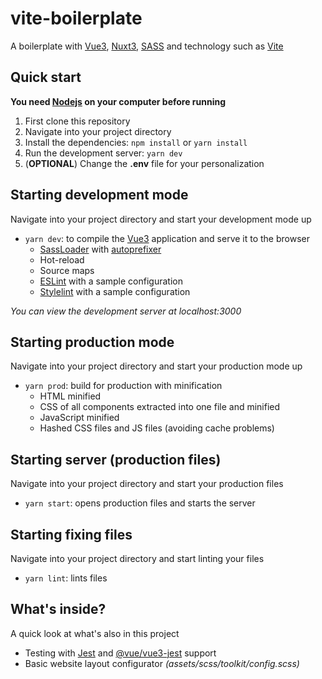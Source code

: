 # vite-boilerplate

A boilerplate with [Vue3](https://github.com/vuejs/vue/),
[Nuxt3](https://github.com/nuxt/), [SASS](https://github.com/sass/sass/) and technology such
as [Vite](https://github.com/vitejs/vite/)

## Quick start

**You need [Nodejs](https://github.com/nodejs/) on your computer before running**

1. First clone this repository
2. Navigate into your project directory
3. Install the dependencies: `npm install` or `yarn install`
4. Run the development server: `yarn dev`
5. (**OPTIONAL**) Change the **.env** file for your personalization

## Starting development mode

Navigate into your project directory and start your development mode up

- `yarn dev`: to compile the [Vue3](https://github.com/vuejs/vue/) application and serve it to the
  browser
    - [SassLoader](https://github.com/webpack-contrib/sass-loader/)
	with [autoprefixer](https://github.com/postcss/autoprefixer/)
    - Hot-reload
    - Source maps
    - [ESLint](https://github.com/eslint/eslint/) with a sample configuration
    - [Stylelint](https://github.com/stylelint/stylelint) with a sample configuration

*You can view the development server at localhost:3000*

## Starting production mode

Navigate into your project directory and start your production mode up

- `yarn prod`: build for production with minification
    - HTML minified
    - CSS of all components extracted into one file and minified
    - JavaScript minified
    - Hashed CSS files and JS files (avoiding cache problems)

## Starting server (production files)

Navigate into your project directory and start your production files
- `yarn start`: opens production files and starts the server

## Starting fixing files

Navigate into your project directory and start linting your files
- `yarn lint`: lints files

## What's inside?

A quick look at what's also in this project

- Testing with [Jest](https://github.com/facebook/jest/) and [@vue/vue3-jest](https://github.com/vuejs/vue-jest/)
  support
- Basic website layout configurator *(assets/scss/toolkit/config.scss)*
